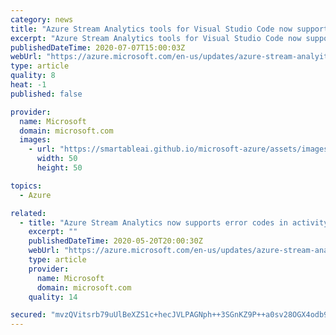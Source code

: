 ```yaml
---
category: news
title: "Azure Stream Analytics tools for Visual Studio Code now supports Visual Studio Codespaces"
excerpt: "Azure Stream Analytics tools for Visual Studio Code now supports Visual Studio Codespaces. "
publishedDateTime: 2020-07-07T15:00:03Z
webUrl: "https://azure.microsoft.com/en-us/updates/azure-stream-analyitcs-tools-for-vscode-supports-visual-studio-codespaces/"
type: article
quality: 8
heat: -1
published: false

provider:
  name: Microsoft
  domain: microsoft.com
  images:
    - url: "https://smartableai.github.io/microsoft-azure/assets/images/organizations/microsoft.com-50x50.jpg"
      width: 50
      height: 50

topics:
  - Azure

related:
  - title: "Azure Stream Analytics now supports error codes in activity and resource logs"
    excerpt: ""
    publishedDateTime: 2020-05-20T20:00:30Z
    webUrl: "https://azure.microsoft.com/en-us/updates/azure-stream-analytics-now-supports-error-codes-in-activity-and-resource-logs/"
    type: article
    provider:
      name: Microsoft
      domain: microsoft.com
    quality: 14

secured: "mvzQVitsrb79uUlBeXZS1c+hecJVLPAGNph++3SGnKZ9P++a0sv28OGX4odb9vzX+pChU9e0djsUaPMMIGceBi6GZ8J2RYVeQ/s6KjMgZ+75N4a+z82jtU1rVPp9ggNsjDm/JVrkBQcGp+RcYFmPb3kO3gZc7WUs28WT9s+QwDeCAL9qFG5C6NxvZg2QmAC+qlRkmUiheSDeXR4wRulV8Fw0OT1zhK/xwEbuF3baaKeqb2hJpGx8ufoMKH7YkPxvTZEPBnpQHUryEXL8cYAkVtw7dsSw9ouYL6utd1P0+bFDLaXYrO1+6wwxUUbtvpf8SIgieKLrPzHRq5jalTylhw==;G5ZSwcrLF85Jz8BaMMpVUA=="
---
```


